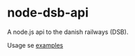 node-dsb-api
===========

A node.js api to the danish railways (DSB).

Usage se [examples](https://github.com/briandemant/node-dsb-api/blob/master/examples)
